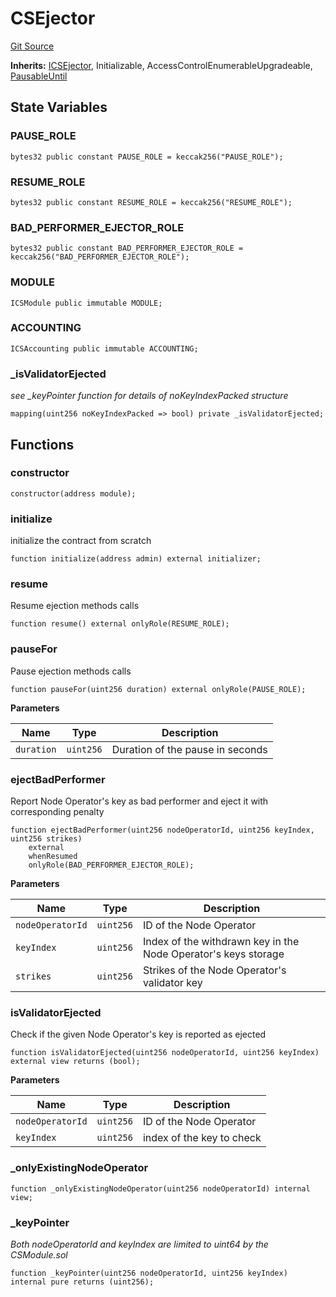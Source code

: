 # CSEjector
[Git Source](https://github.com/lidofinance/community-staking-module/blob/86cbb28dad521bfac5576c8a7b405bc33b32f44d/src/CSEjector.sol)

**Inherits:**
[ICSEjector](/src/interfaces/ICSEjector.sol/interface.ICSEjector.md), Initializable, AccessControlEnumerableUpgradeable, [PausableUntil](/src/lib/utils/PausableUntil.sol/contract.PausableUntil.md)


## State Variables
### PAUSE_ROLE

```solidity
bytes32 public constant PAUSE_ROLE = keccak256("PAUSE_ROLE");
```


### RESUME_ROLE

```solidity
bytes32 public constant RESUME_ROLE = keccak256("RESUME_ROLE");
```


### BAD_PERFORMER_EJECTOR_ROLE

```solidity
bytes32 public constant BAD_PERFORMER_EJECTOR_ROLE = keccak256("BAD_PERFORMER_EJECTOR_ROLE");
```


### MODULE

```solidity
ICSModule public immutable MODULE;
```


### ACCOUNTING

```solidity
ICSAccounting public immutable ACCOUNTING;
```


### _isValidatorEjected
*see _keyPointer function for details of noKeyIndexPacked structure*


```solidity
mapping(uint256 noKeyIndexPacked => bool) private _isValidatorEjected;
```


## Functions
### constructor


```solidity
constructor(address module);
```

### initialize

initialize the contract from scratch


```solidity
function initialize(address admin) external initializer;
```

### resume

Resume ejection methods calls


```solidity
function resume() external onlyRole(RESUME_ROLE);
```

### pauseFor

Pause ejection methods calls


```solidity
function pauseFor(uint256 duration) external onlyRole(PAUSE_ROLE);
```
**Parameters**

|Name|Type|Description|
|----|----|-----------|
|`duration`|`uint256`|Duration of the pause in seconds|


### ejectBadPerformer

Report Node Operator's key as bad performer and eject it with corresponding penalty


```solidity
function ejectBadPerformer(uint256 nodeOperatorId, uint256 keyIndex, uint256 strikes)
    external
    whenResumed
    onlyRole(BAD_PERFORMER_EJECTOR_ROLE);
```
**Parameters**

|Name|Type|Description|
|----|----|-----------|
|`nodeOperatorId`|`uint256`|ID of the Node Operator|
|`keyIndex`|`uint256`|Index of the withdrawn key in the Node Operator's keys storage|
|`strikes`|`uint256`|Strikes of the Node Operator's validator key|


### isValidatorEjected

Check if the given Node Operator's key is reported as ejected


```solidity
function isValidatorEjected(uint256 nodeOperatorId, uint256 keyIndex) external view returns (bool);
```
**Parameters**

|Name|Type|Description|
|----|----|-----------|
|`nodeOperatorId`|`uint256`|ID of the Node Operator|
|`keyIndex`|`uint256`|index of the key to check|


### _onlyExistingNodeOperator


```solidity
function _onlyExistingNodeOperator(uint256 nodeOperatorId) internal view;
```

### _keyPointer

*Both nodeOperatorId and keyIndex are limited to uint64 by the CSModule.sol*


```solidity
function _keyPointer(uint256 nodeOperatorId, uint256 keyIndex) internal pure returns (uint256);
```

